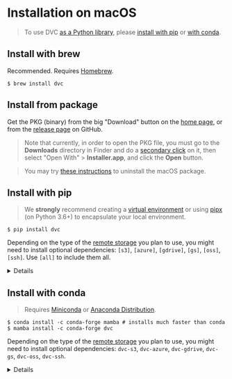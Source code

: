 # Installation on macOS

> To use DVC [as a Python library](/doc/api-reference), please
> [install with pip](#install-with-pip) or [with conda](#install-with-conda).

## Install with brew

Recommended. Requires [Homebrew](https://brew.sh/).

```dvc
$ brew install dvc
```

## Install from package

Get the PKG (binary) from the big "Download" button on the [home page](/), or
from the [release page](https://github.com/iterative/dvc/releases/) on GitHub.

> Note that currently, in order to open the PKG file, you must go to the
> **Downloads** directory in Finder and do a
> [secondary click](https://support.apple.com/en-us/HT207700) on it, then select
> "Open With" > **Installer.app**, and click the **Open** button.

> You may try [these instructions](https://stackoverflow.com/a/42120328/761963)
> to uninstall the macOS package.

## Install with pip

> We **strongly** recommend creating a
> [virtual environment](https://python.readthedocs.io/en/stable/library/venv.html)
> or using
> [pipx](https://packaging.python.org/guides/installing-stand-alone-command-line-tools/)
> (on Python 3.6+) to encapsulate your local environment.

```dvc
$ pip install dvc
```

Depending on the type of the [remote storage](/doc/command-reference/remote) you
plan to use, you might need to install optional dependencies: `[s3]`, `[azure]`,
`[gdrive]`, `[gs]`, `[oss]`, `[ssh]`. Use `[all]` to include them all.

<details>

### Example: with support for Amazon S3 storage

```dvc
$ pip install "dvc[s3]"
```

In this case it installs the `boto3` library along with DVC.

</details>

## Install with conda

> Requires [Miniconda](https://docs.conda.io/en/latest/miniconda.html) or
> [Anaconda Distribution](https://docs.anaconda.com/anaconda/).

```dvc
$ conda install -c conda-forge mamba # installs much faster than conda
$ mamba install -c conda-forge dvc
```

Depending on the type of the [remote storage](/doc/command-reference/remote) you
plan to use, you might need to install optional dependencies: `dvc-s3`,
`dvc-azure`, `dvc-gdrive`, `dvc-gs`, `dvc-oss`, `dvc-ssh`.

<details>

### Example: with support for Amazon S3 storage

```dvc
$ conda install -c conda-forge mamba # installs much faster than conda
$ mamba install -c conda-forge dvc-s3
```

In this case it installs the `boto3` library along with DVC.

</details>
